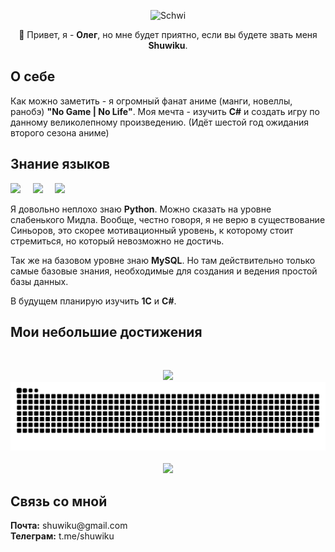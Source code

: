 <p align="center">
  <img alt="Schwi" width="500" src="https://i.ibb.co/yqWhQ9Z/shiro.gif">
</p>

<p align="center">
  👋 Привет, я - <b>Олег</b>, но мне будет приятно, если вы будете звать меня <b>Shuwiku</b>.
</p>

## О себе

Как можно заметить - я огромный фанат аниме (манги, новеллы, ранобэ) **"No Game | No Life"**. Моя 
мечта - изучить **C#** и создать игру по данному великолепному произведению. (Идёт шестой год 
ожидания второго сезона аниме)

## Знание языков
<p>
  <img height="80" src="https://github-readme-stats.vercel.app/api/top-langs/?username=Shuwiku&layout=compact&theme=github_dark">
  &nbsp;&nbsp;&nbsp;
  <img src="https://simpleicons.org/icons/python.svg" width="80">
  &nbsp;&nbsp;&nbsp;
  <img src="https://simpleicons.org/icons/mysql.svg" width="80">
</p>

Я довольно неплохо знаю **Python**. Можно сказать на уровне слабенького Мидла. Вообще, 
честно говоря, я не верю в существование Синьоров, это скорее мотивационный уровень, к которому 
стоит стремиться, но который невозможно не достичь.

Так же на базовом уровне знаю **MySQL**. Но там действительно только самые базовые знания, 
необходимые для создания и ведения простой базы данных.

В будущем планирую изучить **1С** и **С#**.

## Мои небольшие достижения

<br>
<p align="center">
  <img src="https://www.codewars.com/users/Shuwiku/badges/large">
  <img src="https://github.com/Shuwiku/Shuwiku/blob/output/github-contribution-grid-snake.svg">
  <br><br>
  <img src="https://github-profile-trophy.vercel.app/?username=Shuwiku&theme=darkhub&row=1">
</p>

## Связь со мной

<p>
  <b>Почта:</b> shuwiku@gmail.com <br>
  <b>Телеграм:</b> t.me/shuwiku
</p>
